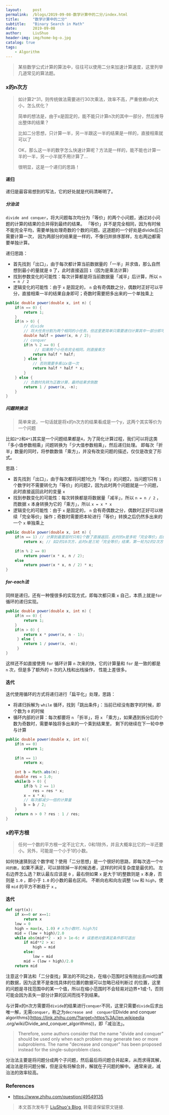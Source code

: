 ```yaml
---
layout:     post
permalink:  /blogs/2019-09-08-数学计算中的二分/index.html
title:      "数学计算中的二分"
subtitle:   "Binary Search in Math"
date:       2019-09-08
author:     LiuShuo
header-img: img/home-bg-o.jpg
catalog: true
tags:
    - Algorithm
---
```

    

> 某些数学公式计算的算法中，往往可以使用二分来加速计算速度，这里列举几道常见的算法题。
  
### x的n次方
> 如计算2^31，则传统做法需要进行30次乘法，效率不高，严重依赖n的大小，怎么优化？
>
> 简单的想法是，由于x是固定的，能不能只计算n次的其中一部分，然后推导出整体的结果？
>
> 比如二分思想，只计算一半，另一半跟这一半的结果是一样的，直接相乘就可以了
>
> OK，那么这一半的数字怎么快速计算呢？方法是一样的，能不能也计算一半的一半，另一小半就不用计算了...
>
> 很明显，这是一个递归的思路！

#### 递归
递归是最容易想到的写法，它的好处就是代码清晰明了。
##### 分治法
`divide and conquer`，将大问题每次均分为「等价」的两个小问题，通过对小问题的计算的结果的合并得到最终的结果。
「等价」并不是完全相同，因为有时候不能完全平均，需要单独处理奇数的个数的问题。这道题的一个好处是divide后只需要计算一次，
因为两部分的结果是一样的，不像归并排序那样，左右两边都需要单独计算。

递归思路：
- 首先找到「出口」，由于每次都计算当前数据量的「一半」并求值，那么自然想到最小的量就是 `0` 了，此时直接返回 `1`（因为是乘法计算）
- 找到参数变化的可能性：每次计算都是将当前数据量「减半」后计算，所以 `n = n / 2` 
- 逻辑变化的可能性：由于 `x` 是固定的， `n` 会有奇偶数之分，偶数时正好可以平分，直接相乘一半的结果自身即可；奇数时需要把多出来的一个单独乘上

```java
public double power(double x, int n) {
    if(n == 0) {
        return 1;
    }
    if(n > 0) {
        // divide
        // 将大任务分割为两个相同的小任务，但这里更简单只需要递归计算其中一部分即可得到另一部分
        double half = power(x, n / 2); 
        // conquer
        if(n % 2 == 0) {
             // 如果两个小任务完全相同，则直接乘方
            return half * half;
        } else {
            // 否则需要多乘以x值一次
            return half * half * x; 
        }           
    } else {
        // 负数时先转为正数计算，最终结果求倒数
        return 1 / power(x, -n); 
    }
}
```
##### 问题转换法
> 简单来说，一句话就是将x的n次方的结果看成是一个y，这两个其实等价为一个问题

比如`2*2`和`4*1`其实是一个问题结果都是`4`，为了简化计算过程，我们可以将这类「多小值参数相乘」问题转换为「少大值参数相乘」，然后递归处理。
即每次「折半」数量的同时，将参数数值「乘方」，并没有改变问题的描述，仅仅是改变了形式。

思路：
- 首先找到「出口」，由于每次都将问题1化为「等价」的问题2，当问题1只有 `1` 个数字时不需要转化为「等价」的问题2，因为此时两个问题就是一个问题，此时直接返回此时的变量 `x` 
- 找到参数变化的可能性：每次转换都是将数据量「减半」，所以 `n = n / 2` ，而数据 `x` 本身转换为它的「乘方」，所以 `x = x * x`
- 逻辑变化的可能性：由于 `x` 是固定的， `n` 会有奇偶数之分，偶数时正好可以继续「完全等价」操作；奇数时需要把本轮进行「等价」转换之后仍然多出来的一个 `x` 单独乘上

```java
public double power(double x, int n) {
    if(n == 1) // 计算到最里层时只有1个数了直接返回，此时的x是多轮「完全等价」后的结果，即每一轮是上一轮的平方
        return x; // 如2的10次方，此时x是三轮「完全等价」结果，第一轮为2的2次方，第二轮为2的4四方，第三轮为2的8次方
    
    if(n % 2 == 0)
        return power(x * x, n / 2);
    else
        return power(x * x, n / 2) * x;
}
```
##### for-each法
同样是递归，还有一种慢很多的实现方式，即每次都只乘 `x` 自己，本质上就是`for`循环的递归实现。
```java
public double power(double x, int n) {
    if(n == 0) {
        return 1;
    }
    if(n > 0) {
        return x * power(x, n - 1);
     } else {
        return 1 / power(x, -n);
     }
}
```
这样还不如直接使用 `for` 循环计算 `n` 次来的快，它的计算量和 `for` 是一致的都是 `n` 次，但是多了额外的 `n` 次的入栈和出栈操作，
性能上差很多。

#### 迭代
迭代使用循环的方式将递归进行「扁平化」处理，思路：
- 将递归拆解为 `while` 循环，找到「跳出条件」：当前已经没有数字的时候，即个数为 `0` 的时候
- 循环内部的计算：每次都要将 `n` 「折半」，将 `x` 「乘方」，如果遇到拆分后的个数为奇数时，需要单独将多出来的一个乘到结果里，
剩下的继续在下一轮中参与计算

```java
public double power(double x, int n){
    if(n == 0)
        return 1;
    
    if(n == 1)
        return x;
    
    int b = Math.abs(n);
    double res = 1.0;
    while(b > 0) {
        if(b % 2 == 1)
            res = res * x;
        x = x * x;
        // 每次都减少一倍的计算量
        b = b / 2;
    }
    return n > 0 ? res : 1 / res;
}
```


### x的平方根
> 任何一个数的平方根一定不比它大，0和1除外，并且大概率比它的一半还要小。另外，可能是一个小于1的小数。

如何快速猜到这个数字呢？使用「二分思想」是一个很好的思路，即每次选一个`中间的数`，如果不满足，可以排除掉一半的候选者，这样的时间复杂度是最优的。
左右边界怎么选？默认最左应该是 `0` ，最右侧如果 `x` 是大于1的整数则是 `x` 本身，否则是 `1.0` ，即小于 `1.0` 的小数的最右区间。
不断向右和向左调整 `low` 和 `high`，使得 `mid` 的平方不断趋于 `x` 。

#### 迭代
```python
def sqrt(x):
    if x==0 or x==1:
        return x
    low = 0
    high = max(x, 1.0) # x为小数时，high为1 
    mid = (low + high)/2.0
    while abs(mid**2 - x) > 1e-6: # 误差绝对值满足条件即可退出
        if mid**2 > x:
            high = mid
        else:
            low = mid
        mid = (low + high)/2.0
    return mid
```
注意这个算法和「二分查找」算法的不同之处，在缩小范围时没有抛出去mid位置的数据，因为这里不是查找具体的位置的数据可以忽略已经判断过
的位置，这里的问题是寻找范围中的某一个值，所以在缩小范围时不会轻易对边界+1或-1，否则可能会因为丢失一部分计算的区间而找不到结果。

与计算x的n次方需要将`divide`的结果进行`conquer`不同，这里只需要`divide`后求出唯一解，无需`conquer`，称之为`decrease and 
conquer`([Divide and conquer algorithms](https://link.zhihu.com/?target=https%3A//en.wikipedia
.org/wiki/Divide_and_conquer_algorithms))，即「减治法」。
> Therefore, some authors consider that the name "divide and conquer" should be used only when each 
problem may generate two or more subproblems. The name "decrease and conquer" has been proposed 
instead for the single-subproblem class.

分治法主要是将问题分成两个子问题，然后最后将问题合并起来，从而求得其解，减治法是将问题分解，但是没有将解合并，解就在子问题的解中。
通常来说，减治法的效率较高。

### References
- https://www.zhihu.com/question/49549135


> 本文首次发布于 [LiuShuo's Blog](https://liushuo.me), 
转载请保留原文链接.
